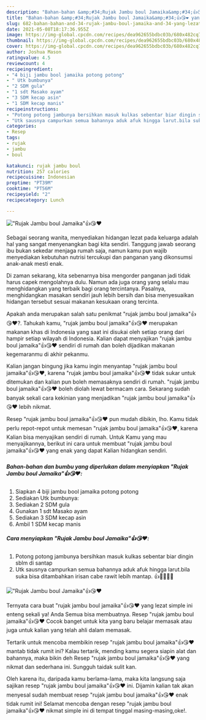 ```yaml
---
description: "Bahan-bahan &amp;#34;Rujak Jambu boul Jamaika&amp;#34;👍😘❤️ yang lezat Untuk Jualan"
title: "Bahan-bahan &amp;#34;Rujak Jambu boul Jamaika&amp;#34;👍😘❤️ yang lezat Untuk Jualan"
slug: 682-bahan-bahan-and-34-rujak-jambu-boul-jamaika-and-34-yang-lezat-untuk-jualan
date: 2021-05-08T18:17:36.955Z
image: https://img-global.cpcdn.com/recipes/dea962655bdbc03b/680x482cq70/rujak-jambu-boul-jamaika👍😘❤️-foto-resep-utama.jpg
thumbnail: https://img-global.cpcdn.com/recipes/dea962655bdbc03b/680x482cq70/rujak-jambu-boul-jamaika👍😘❤️-foto-resep-utama.jpg
cover: https://img-global.cpcdn.com/recipes/dea962655bdbc03b/680x482cq70/rujak-jambu-boul-jamaika👍😘❤️-foto-resep-utama.jpg
author: Joshua Mason
ratingvalue: 4.5
reviewcount: 4
recipeingredient:
- "4 biji jambu bool jamaika potong potong"
- " Utk bumbunya"
- "2 SDM gula"
- "1 sdt Masako ayam"
- "3 SDM kecap asin"
- "1 SDM kecap manis"
recipeinstructions:
- "Potong potong jambunya bersihkan masuk kulkas sebentar biar dingin sblm di santap"
- "Utk sausnya campurkan semua bahannya aduk afuk hingga larut.bila suka bisa ditambahkan irisan cabe rawit lebih mantap. 👍🙏🙏😘😘"
categories:
- Resep
tags:
- rujak
- jambu
- boul

katakunci: rujak jambu boul 
nutrition: 257 calories
recipecuisine: Indonesian
preptime: "PT39M"
cooktime: "PT56M"
recipeyield: "2"
recipecategory: Lunch

---
```



![&#34;Rujak Jambu boul Jamaika&#34;👍😘❤️](https://img-global.cpcdn.com/recipes/dea962655bdbc03b/680x482cq70/rujak-jambu-boul-jamaika👍😘❤️-foto-resep-utama.jpg)

Sebagai seorang wanita, menyediakan hidangan lezat pada keluarga adalah hal yang sangat menyenangkan bagi kita sendiri. Tanggung jawab seorang ibu bukan sekedar menjaga rumah saja, namun kamu pun wajib menyediakan kebutuhan nutrisi tercukupi dan panganan yang dikonsumsi anak-anak mesti enak.

Di zaman  sekarang, kita sebenarnya bisa mengorder panganan jadi tidak harus capek mengolahnya dulu. Namun ada juga orang yang selalu mau menghidangkan yang terbaik bagi orang tercintanya. Pasalnya, menghidangkan masakan sendiri jauh lebih bersih dan bisa menyesuaikan hidangan tersebut sesuai makanan kesukaan orang tercinta. 



Apakah anda merupakan salah satu penikmat &#34;rujak jambu boul jamaika&#34;👍😘❤️?. Tahukah kamu, &#34;rujak jambu boul jamaika&#34;👍😘❤️ merupakan makanan khas di Indonesia yang saat ini disukai oleh setiap orang dari hampir setiap wilayah di Indonesia. Kalian dapat menyajikan &#34;rujak jambu boul jamaika&#34;👍😘❤️ sendiri di rumah dan boleh dijadikan makanan kegemaranmu di akhir pekanmu.

Kalian jangan bingung jika kamu ingin menyantap &#34;rujak jambu boul jamaika&#34;👍😘❤️, karena &#34;rujak jambu boul jamaika&#34;👍😘❤️ tidak sukar untuk ditemukan dan kalian pun boleh memasaknya sendiri di rumah. &#34;rujak jambu boul jamaika&#34;👍😘❤️ boleh diolah lewat bermacam cara. Sekarang sudah banyak sekali cara kekinian yang menjadikan &#34;rujak jambu boul jamaika&#34;👍😘❤️ lebih nikmat.

Resep &#34;rujak jambu boul jamaika&#34;👍😘❤️ pun mudah dibikin, lho. Kamu tidak perlu repot-repot untuk memesan &#34;rujak jambu boul jamaika&#34;👍😘❤️, karena Kalian bisa menyajikan sendiri di rumah. Untuk Kamu yang mau menyajikannya, berikut ini cara untuk membuat &#34;rujak jambu boul jamaika&#34;👍😘❤️ yang enak yang dapat Kalian hidangkan sendiri.

<!--inarticleads1-->

##### Bahan-bahan dan bumbu yang diperlukan dalam menyiapkan &#34;Rujak Jambu boul Jamaika&#34;👍😘❤️:

1. Siapkan 4 biji jambu bool jamaika potong potong
1. Sediakan  Utk bumbunya:
1. Sediakan 2 SDM gula
1. Gunakan 1 sdt Masako ayam
1. Sediakan 3 SDM kecap asin
1. Ambil 1 SDM kecap manis




<!--inarticleads2-->

##### Cara menyiapkan &#34;Rujak Jambu boul Jamaika&#34;👍😘❤️:

1. Potong potong jambunya bersihkan masuk kulkas sebentar biar dingin sblm di santap
1. Utk sausnya campurkan semua bahannya aduk afuk hingga larut.bila suka bisa ditambahkan irisan cabe rawit lebih mantap. 👍🙏🙏😘😘
<img src="https://img-global.cpcdn.com/steps/6ba5cbc7b44e43bb/160x128cq70/rujak-jambu-boul-jamaika👍😘❤️-langkah-memasak-2-foto.jpg" alt="&#34;Rujak Jambu boul Jamaika&#34;👍😘❤️">



Ternyata cara buat &#34;rujak jambu boul jamaika&#34;👍😘❤️ yang lezat simple ini enteng sekali ya! Anda Semua bisa membuatnya. Resep &#34;rujak jambu boul jamaika&#34;👍😘❤️ Cocok banget untuk kita yang baru belajar memasak atau juga untuk kalian yang telah ahli dalam memasak.

Tertarik untuk mencoba membikin resep &#34;rujak jambu boul jamaika&#34;👍😘❤️ mantab tidak rumit ini? Kalau tertarik, mending kamu segera siapin alat dan bahannya, maka bikin deh Resep &#34;rujak jambu boul jamaika&#34;👍😘❤️ yang nikmat dan sederhana ini. Sungguh taidak sulit kan. 

Oleh karena itu, daripada kamu berlama-lama, maka kita langsung saja sajikan resep &#34;rujak jambu boul jamaika&#34;👍😘❤️ ini. Dijamin kalian tak akan menyesal sudah membuat resep &#34;rujak jambu boul jamaika&#34;👍😘❤️ enak tidak rumit ini! Selamat mencoba dengan resep &#34;rujak jambu boul jamaika&#34;👍😘❤️ nikmat simple ini di tempat tinggal masing-masing,oke!.

